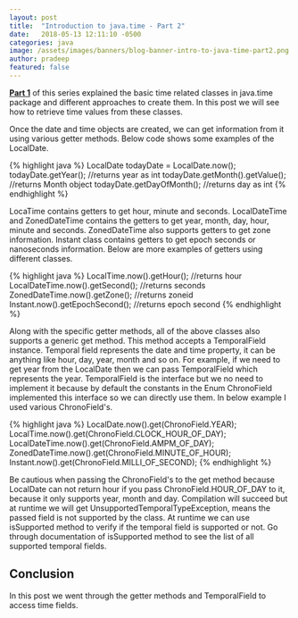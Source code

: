 ```yaml
---
layout: post
title:  "Introduction to java.time - Part 2"
date:   2018-05-13 12:11:10 -0500
categories: java
image: /assets/images/banners/blog-banner-intro-to-java-time-part2.png
author: pradeep
featured: false
---
```


**[Part 1]({{site.baseurl}}/blog/2018/04/18/introduction-to-java-time-part1.html)** of this series explained the basic time related classes in java.time package and different approaches to create them. In this post we will see how to retrieve time values from these classes.

Once the date and time objects are created, we can get information from it using various getter methods. Below code shows some examples of the LocalDate.

{% highlight java %}
LocalDate todayDate = LocalDate.now();
todayDate.getYear(); //returns year as int
todayDate.getMonth().getValue(); //returns Month object
todayDate.getDayOfMonth(); //returns day as int
{% endhighlight %}

LocaTime contains getters to get hour, minute and seconds. LocalDateTime and ZonedDateTime contains the getters to get year, month, day, hour, minute and seconds. ZonedDateTime also supports getters to get zone information. Instant class contains getters to get epoch seconds or nanoseconds information. Below are more examples of getters using different classes.

{% highlight java %}
LocalTime.now().getHour(); //returns hour
LocalDateTime.now().getSecond(); //returns seconds
ZonedDateTime.now().getZone(); //returns zoneid
Instant.now().getEpochSecond(); //returns epoch second
{% endhighlight %}

Along with the specific getter methods, all of the above classes also supports a generic get method. This method accepts a TemporalField instance. Temporal field represents the date and time property, it can be anything like hour, day, year, month and so on. For example, if we need to get year from the LocalDate then we can pass TemporalField which represents the year. TemporalField is the interface but we no need to implement it because by default the constants in the Enum ChronoField implemented this interface so we can directly use them. In below example I used various ChronoField's.

{% highlight java %}
LocalDate.now().get(ChronoField.YEAR);
LocalTime.now().get(ChronoField.CLOCK_HOUR_OF_DAY);
LocalDateTime.now().get(ChronoField.AMPM_OF_DAY); 
ZonedDateTime.now().get(ChronoField.MINUTE_OF_HOUR);
Instant.now().get(ChronoField.MILLI_OF_SECOND);
{% endhighlight %}

Be cautious when passing the ChronoField's to the get method because LocalDate can not return hour if you pass ChronoField.HOUR_OF_DAY to it, because it only supports year, month and day. Compilation will succeed but at runtime we will get UnsupportedTemporalTypeException, means the passed field is not supported by the class. At runtime we can use isSupported method to verify if the temporal field is supported or not. Go through documentation of isSupported method to see the list of all supported temporal fields.

## Conclusion
In this post we went through the getter methods and TemporalField to access time fields.